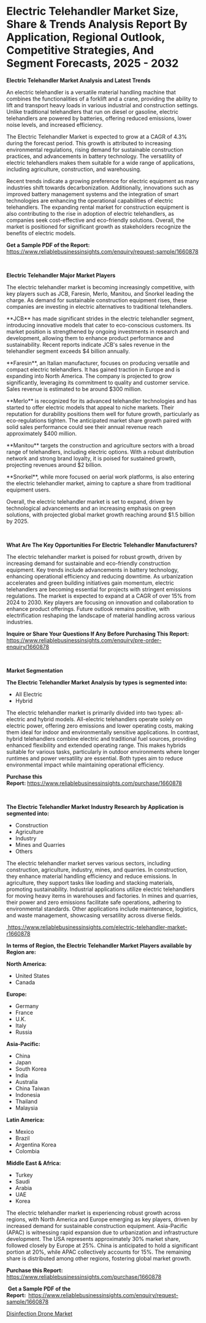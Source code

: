<p><h1>Electric Telehandler Market Size, Share & Trends Analysis Report By Application, Regional Outlook, Competitive Strategies, And Segment Forecasts, 2025 - 2032</h1></p><p><strong>Electric Telehandler Market Analysis and Latest Trends</strong></p>
<p><p>An electric telehandler is a versatile material handling machine that combines the functionalities of a forklift and a crane, providing the ability to lift and transport heavy loads in various industrial and construction settings. Unlike traditional telehandlers that run on diesel or gasoline, electric telehandlers are powered by batteries, offering reduced emissions, lower noise levels, and increased efficiency.</p><p>The Electric Telehandler Market is expected to grow at a CAGR of 4.3% during the forecast period. This growth is attributed to increasing environmental regulations, rising demand for sustainable construction practices, and advancements in battery technology. The versatility of electric telehandlers makes them suitable for a wide range of applications, including agriculture, construction, and warehousing.</p><p>Recent trends indicate a growing preference for electric equipment as many industries shift towards decarbonization. Additionally, innovations such as improved battery management systems and the integration of smart technologies are enhancing the operational capabilities of electric telehandlers. The expanding rental market for construction equipment is also contributing to the rise in adoption of electric telehandlers, as companies seek cost-effective and eco-friendly solutions. Overall, the market is positioned for significant growth as stakeholders recognize the benefits of electric models.</p></p>
<p><strong>Get a Sample PDF of the Report:&nbsp;</strong> <a href="https://www.reliablebusinessinsights.com/enquiry/request-sample/1660878?utm_campaign=3100&utm_medium=2&utm_source=Github&utm_content=ia&utm_term=30032025&utm_id=electric-telehandler">https://www.reliablebusinessinsights.com/enquiry/request-sample/1660878</a></p>
<p>&nbsp;</p>
<p><strong>Electric Telehandler Major Market Players</strong></p>
<p><p>The electric telehandler market is becoming increasingly competitive, with key players such as JCB, Faresin, Merlo, Manitou, and Snorkel leading the charge. As demand for sustainable construction equipment rises, these companies are investing in electric alternatives to traditional telehandlers.</p><p>**JCB** has made significant strides in the electric telehandler segment, introducing innovative models that cater to eco-conscious customers. Its market position is strengthened by ongoing investments in research and development, allowing them to enhance product performance and sustainability. Recent reports indicate JCB's sales revenue in the telehandler segment exceeds $4 billion annually.</p><p>**Faresin**, an Italian manufacturer, focuses on producing versatile and compact electric telehandlers. It has gained traction in Europe and is expanding into North America. The company is projected to grow significantly, leveraging its commitment to quality and customer service. Sales revenue is estimated to be around $300 million.</p><p>**Merlo** is recognized for its advanced telehandler technologies and has started to offer electric models that appeal to niche markets. Their reputation for durability positions them well for future growth, particularly as eco-regulations tighten. The anticipated market share growth paired with solid sales performance could see their annual revenue reach approximately $400 million.</p><p>**Manitou** targets the construction and agriculture sectors with a broad range of telehandlers, including electric options. With a robust distribution network and strong brand loyalty, it is poised for sustained growth, projecting revenues around $2 billion. </p><p>**Snorkel**, while more focused on aerial work platforms, is also entering the electric telehandler market, aiming to capture a share from traditional equipment users. </p><p>Overall, the electric telehandler market is set to expand, driven by technological advancements and an increasing emphasis on green solutions, with projected global market growth reaching around $1.5 billion by 2025.</p></p>
<p>&nbsp;</p>
<p><strong>What Are The Key Opportunities For Electric Telehandler Manufacturers?</strong></p>
<p><p>The electric telehandler market is poised for robust growth, driven by increasing demand for sustainable and eco-friendly construction equipment. Key trends include advancements in battery technology, enhancing operational efficiency and reducing downtime. As urbanization accelerates and green building initiatives gain momentum, electric telehandlers are becoming essential for projects with stringent emissions regulations. The market is expected to expand at a CAGR of over 15% from 2024 to 2030. Key players are focusing on innovation and collaboration to enhance product offerings. Future outlook remains positive, with electrification reshaping the landscape of material handling across various industries.</p></p>
<p><strong>Inquire or Share Your Questions If Any Before Purchasing This Report:</strong> <a href="https://www.reliablebusinessinsights.com/enquiry/pre-order-enquiry/1660878?utm_campaign=3100&utm_medium=2&utm_source=Github&utm_content=ia&utm_term=30032025&utm_id=electric-telehandler">https://www.reliablebusinessinsights.com/enquiry/pre-order-enquiry/1660878</a></p>
<p>&nbsp;</p>
<p><strong>Market Segmentation</strong></p>
<p><strong>The Electric Telehandler Market Analysis by types is segmented into:</strong></p>
<p><ul><li>All Electric</li><li>Hybrid</li></ul></p>
<p><p>The electric telehandler market is primarily divided into two types: all-electric and hybrid models. All-electric telehandlers operate solely on electric power, offering zero emissions and lower operating costs, making them ideal for indoor and environmentally sensitive applications. In contrast, hybrid telehandlers combine electric and traditional fuel sources, providing enhanced flexibility and extended operating range. This makes hybrids suitable for various tasks, particularly in outdoor environments where longer runtimes and power versatility are essential. Both types aim to reduce environmental impact while maintaining operational efficiency.</p></p>
<p><strong>Purchase this Report:&nbsp;</strong><a href="https://www.reliablebusinessinsights.com/purchase/1660878?utm_campaign=3100&utm_medium=2&utm_source=Github&utm_content=ia&utm_term=30032025&utm_id=electric-telehandler">https://www.reliablebusinessinsights.com/purchase/1660878</a></p>
<p>&nbsp;</p>
<p><strong>The Electric Telehandler Market Industry Research by Application is segmented into:</strong></p>
<p><ul><li>Construction</li><li>Agriculture</li><li>Industry</li><li>Mines and Quarries</li><li>Others</li></ul></p>
<p><p>The electric telehandler market serves various sectors, including construction, agriculture, industry, mines, and quarries. In construction, they enhance material handling efficiency and reduce emissions. In agriculture, they support tasks like loading and stacking materials, promoting sustainability. Industrial applications utilize electric telehandlers for moving heavy items in warehouses and factories. In mines and quarries, their power and zero emissions facilitate safe operations, adhering to environmental standards. Other applications include maintenance, logistics, and waste management, showcasing versatility across diverse fields.</p></p>
<p><a href="https://www.reliablebusinessinsights.com/electric-telehandler-market-r1660878?utm_campaign=3100&utm_medium=2&utm_source=Github&utm_content=ia&utm_term=30032025&utm_id=electric-telehandler">&nbsp;https://www.reliablebusinessinsights.com/electric-telehandler-market-r1660878</a></p>
<p><strong>In terms of Region, the Electric Telehandler Market Players available by Region are:</strong></p>
<p>
    <p> <strong> North America: </strong>
        <ul>
            <li>United States</li>
            <li>Canada</li>
        </ul>
        </p> 
    <p> <strong> Europe: </strong>
        <ul>
            <li>Germany</li>
            <li>France</li>
            <li>U.K.</li>
            <li>Italy</li>
            <li>Russia</li>
        </ul>
        </p> 
    <p> <strong> Asia-Pacific: </strong>
        <ul>
            <li>China</li>
            <li>Japan</li>
            <li>South Korea</li>
            <li>India</li>
            <li>Australia</li>
            <li>China Taiwan</li>
            <li>Indonesia</li>
            <li>Thailand</li>
            <li>Malaysia</li>
        </ul>
        </p> 
    <p> <strong> Latin America: </strong>
        <ul>
            <li>Mexico</li>
            <li>Brazil</li>
            <li>Argentina Korea</li>
            <li>Colombia</li>
        </ul>
        </p> 
    <p> <strong> Middle East & Africa: </strong>
        <ul>
            <li>Turkey</li>
            <li>Saudi</li>
            <li>Arabia</li>
            <li>UAE</li>
            <li>Korea</li>
        </ul>
    </p>
    </p>
<p><p>The electric telehandler market is experiencing robust growth across regions, with North America and Europe emerging as key players, driven by increased demand for sustainable construction equipment. Asia-Pacific (APAC) is witnessing rapid expansion due to urbanization and infrastructure development. The USA represents approximately 30% market share, followed closely by Europe at 25%. China is anticipated to hold a significant portion at 20%, while APAC collectively accounts for 15%. The remaining share is distributed among other regions, fostering global market growth.</p></p>
<p><strong>Purchase this Report: </strong><a href="https://www.reliablebusinessinsights.com/purchase/1660878?utm_campaign=3100&utm_medium=2&utm_source=Github&utm_content=ia&utm_term=30032025&utm_id=electric-telehandler">https://www.reliablebusinessinsights.com/purchase/1660878</a></p>
<p>&nbsp;<strong>Get a Sample PDF of the Report:&nbsp;&nbsp;</strong><a href="https://www.reliablebusinessinsights.com/enquiry/request-sample/1660878?utm_campaign=3100&utm_medium=2&utm_source=Github&utm_content=ia&utm_term=30032025&utm_id=electric-telehandler">https://www.reliablebusinessinsights.com/enquiry/request-sample/1660878</a></p>
<p><strong></strong></p>
<p><p><a href="https://github.com/balapopepi/Market-Research-Report-List-1/blob/main/disinfection-drone-market.md?utm_campaign=3100&utm_medium=2&utm_source=Github&utm_content=ia&utm_term=30032025&utm_id=electric-telehandler">Disinfection Drone Market</a></p></p>